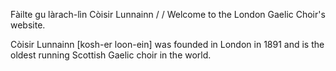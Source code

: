  <p>Fàilte gu làrach-lìn Còisir Lunnainn / / Welcome to the London Gaelic Choir's website.</p>
<p>
    Còisir Lunnainn [kosh-er loon-ein] was founded in London in
    1891 and is the oldest running Scottish Gaelic choir in the world.</p>
 